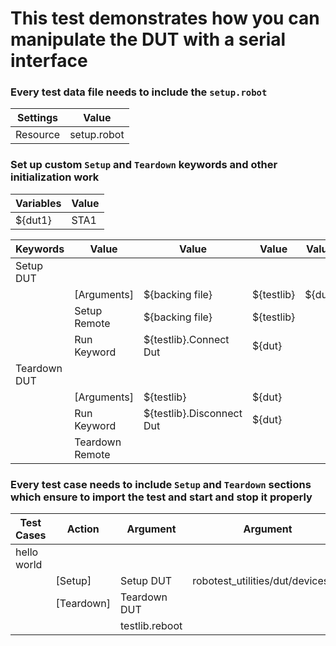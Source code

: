 # This test demonstrates how you can manipulate the DUT with a serial interface

### Every test data file needs to include the `setup.robot`
| Settings | Value |
| -------- | ----- |
| Resource | setup.robot |

### Set up custom `Setup` and `Teardown` keywords and other initialization work
| Variables | Value |
|---|---|
| ${dut1} | STA1 |

| Keywords | Value | Value | Value | Value | Value |
|---|---|---|---|---|---|
| Setup DUT |
| | [Arguments] | ${backing file} | ${testlib} | ${dut} |
| | Setup Remote | ${backing file} | ${testlib} |
| | Run Keyword | ${testlib}.Connect Dut | ${dut} |
| Teardown DUT |
| | [Arguments] | ${testlib} | ${dut} |
| | Run Keyword | ${testlib}.Disconnect Dut | ${dut} |
| | Teardown Remote |

### Every test case needs to include `Setup` and `Teardown` sections which ensure to import the test and start and stop it properly
| Test Cases | Action | Argument | Argument | Argument | Argument | Argument |
| ---------- | ------ | -------- | -------- | -------- | -------- | -------- |
| hello world |  |  |  |  |  |  |
|  | [Setup] | Setup DUT | robotest_utilities/dut/devices.py | testlib | ${dut1} |  |
|  | [Teardown] | Teardown DUT |  |  |  |  |
|  |  | testlib.reboot |  |  |  |  |
